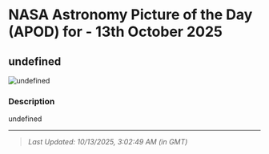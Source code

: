 
# NASA Astronomy Picture of the Day (APOD) for - 13th October 2025
## undefined

![undefined](undefined)

### Description
undefined

---
> _Last Updated: 10/13/2025, 3:02:49 AM (in GMT)_
